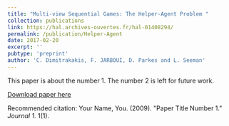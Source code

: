 ```yaml
---
title: "Multi-view Sequential Games: The Helper-Agent Problem "
collection: publications
link: https://hal.archives-ouvertes.fr/hal-01408294/
permalink: /publication/Helper-Agent
date: 2017-02-20
excerpt: ''
pubtype: 'preprint'
author: 'C. Dimitrakakis, F. JARBOUI, D. Parkes and L. Seeman'
---
```

This paper is about the number 1. The number 2 is left for future work.

[Download paper here](http://academicpages.github.io/files/paper1.pdf)

Recommended citation: Your Name, You. (2009). "Paper Title Number 1." <i>Journal 1</i>. 1(1).
